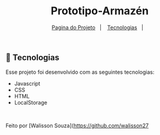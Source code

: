 <h1 align="center">
    Prototipo-Armazén
</h1>

<p align="center">
  <a href="https://prototipo-armazenn.vercel.app/">Pagina do Projeto</a>&nbsp;&nbsp;&nbsp;|&nbsp;&nbsp;&nbsp;
  <a href="#rocket-tecnologias">Tecnologias</a>&nbsp;&nbsp;&nbsp;|&nbsp;&nbsp;&nbsp;  
</p>

<br>

## :rocket: Tecnologias

Esse projeto foi desenvolvido com as seguintes tecnologias:

- Javascript
- CSS
- HTML
- LocalStorage

<br>

Feito por [Walisson Souza](https://github.com/walisson27
